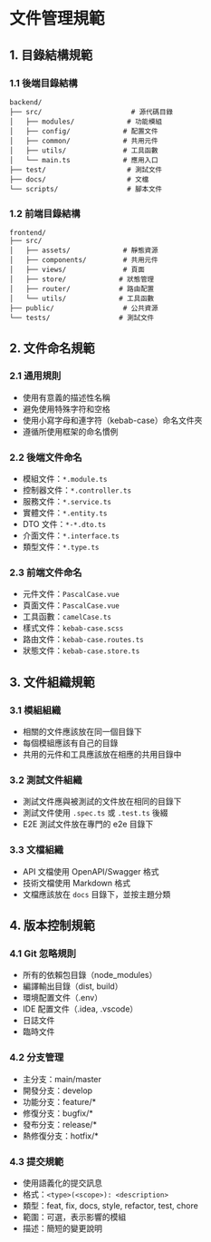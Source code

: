 # 文件管理規範

## 1. 目錄結構規範

### 1.1 後端目錄結構

```
backend/
├── src/                      # 源代碼目錄
│   ├── modules/             # 功能模組
│   ├── config/             # 配置文件
│   ├── common/             # 共用元件
│   ├── utils/              # 工具函數
│   └── main.ts             # 應用入口
├── test/                    # 測試文件
├── docs/                    # 文檔
└── scripts/                 # 腳本文件
```

### 1.2 前端目錄結構

```
frontend/
├── src/
│   ├── assets/             # 靜態資源
│   ├── components/         # 共用元件
│   ├── views/              # 頁面
│   ├── store/             # 狀態管理
│   ├── router/            # 路由配置
│   └── utils/             # 工具函數
├── public/                 # 公共資源
└── tests/                 # 測試文件
```

## 2. 文件命名規範

### 2.1 通用規則

- 使用有意義的描述性名稱
- 避免使用特殊字符和空格
- 使用小寫字母和連字符（kebab-case）命名文件夾
- 遵循所使用框架的命名慣例

### 2.2 後端文件命名

- 模組文件：`*.module.ts`
- 控制器文件：`*.controller.ts`
- 服務文件：`*.service.ts`
- 實體文件：`*.entity.ts`
- DTO 文件：`*-*.dto.ts`
- 介面文件：`*.interface.ts`
- 類型文件：`*.type.ts`

### 2.3 前端文件命名

- 元件文件：`PascalCase.vue`
- 頁面文件：`PascalCase.vue`
- 工具函數：`camelCase.ts`
- 樣式文件：`kebab-case.scss`
- 路由文件：`kebab-case.routes.ts`
- 狀態文件：`kebab-case.store.ts`

## 3. 文件組織規範

### 3.1 模組組織

- 相關的文件應該放在同一個目錄下
- 每個模組應該有自己的目錄
- 共用的元件和工具應該放在相應的共用目錄中

### 3.2 測試文件組織

- 測試文件應與被測試的文件放在相同的目錄下
- 測試文件使用 `.spec.ts` 或 `.test.ts` 後綴
- E2E 測試文件放在專門的 e2e 目錄下

### 3.3 文檔組織

- API 文檔使用 OpenAPI/Swagger 格式
- 技術文檔使用 Markdown 格式
- 文檔應該放在 `docs` 目錄下，並按主題分類

## 4. 版本控制規範

### 4.1 Git 忽略規則

- 所有的依賴包目錄（node_modules）
- 編譯輸出目錄（dist, build）
- 環境配置文件（.env）
- IDE 配置文件（.idea, .vscode）
- 日誌文件
- 臨時文件

### 4.2 分支管理

- 主分支：main/master
- 開發分支：develop
- 功能分支：feature/\*
- 修復分支：bugfix/\*
- 發布分支：release/\*
- 熱修復分支：hotfix/\*

### 4.3 提交規範

- 使用語義化的提交訊息
- 格式：`<type>(<scope>): <description>`
- 類型：feat, fix, docs, style, refactor, test, chore
- 範圍：可選，表示影響的模組
- 描述：簡短的變更說明
